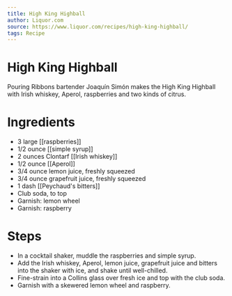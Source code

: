 ```yaml
---
title: High King Highball
author: Liquor.com
source: https://www.liquor.com/recipes/high-king-highball/
tags: Recipe
---
```

# High King Highball
Pouring Ribbons bartender Joaquín Simón makes the High King Highball with Irish whiskey, Aperol, raspberries and two kinds of citrus.
# Ingredients
- 3 large [[raspberries]]
- 1/2 ounce [[simple syrup]]
- 2 ounces Clontarf [[Irish whiskey]]
- 1/2 ounce [[Aperol]]
- 3/4 ounce lemon juice, freshly squeezed
- 3/4 ounce grapefruit juice, freshly squeezed
- 1 dash [[Peychaud's bitters]]
- Club soda, to top
- Garnish: lemon wheel
- Garnish: raspberry
# Steps
- In a cocktail shaker, muddle the raspberries and simple syrup.
- Add the Irish whiskey, Aperol, lemon juice, grapefruit juice and bitters into the shaker with ice, and shake until well-chilled.
- Fine-strain into a Collins glass over fresh ice and top with the club soda.
- Garnish with a skewered lemon wheel and raspberry.
